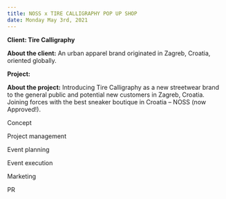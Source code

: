 ```yaml
---
title: NOSS x TIRE CALLIGRAPHY POP UP SHOP
date: Monday May 3rd, 2021
---
```

**Client: Tire Calligraphy**

**About the client:** An urban apparel brand originated in Zagreb, Croatia, oriented globally.

**Project:**

**About the project:** Introducing Tire Calligraphy as a new streetwear brand to the general public and potential new customers in Zagreb, Croatia. Joining forces with the best sneaker boutique in Croatia – NOSS (now Approved!). 

Concept

Project management

Event planning 

Event execution

Marketing 

PR